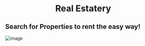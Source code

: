 <h1 align="center">Real Estatery</h1>

## Search for Properties to rent the easy way!

![image](https://user-images.githubusercontent.com/83456083/177753635-6c0f8aaa-e14d-491b-8e2d-f83a2c61ebed.png)

